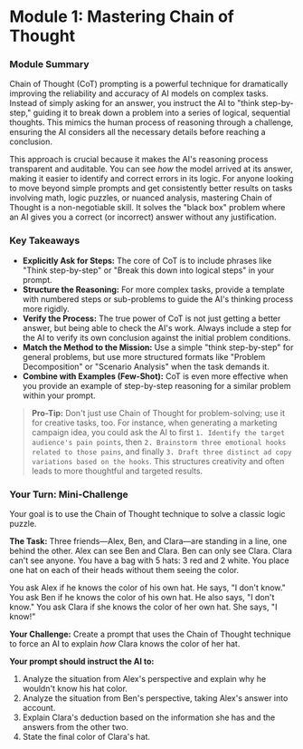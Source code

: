 # Module 1: Mastering Chain of Thought

### Module Summary

Chain of Thought (CoT) prompting is a powerful technique for dramatically improving the reliability and accuracy of AI models on complex tasks. Instead of simply asking for an answer, you instruct the AI to "think step-by-step," guiding it to break down a problem into a series of logical, sequential thoughts. This mimics the human process of reasoning through a challenge, ensuring the AI considers all the necessary details before reaching a conclusion.

This approach is crucial because it makes the AI's reasoning process transparent and auditable. You can see *how* the model arrived at its answer, making it easier to identify and correct errors in its logic. For anyone looking to move beyond simple prompts and get consistently better results on tasks involving math, logic puzzles, or nuanced analysis, mastering Chain of Thought is a non-negotiable skill. It solves the "black box" problem where an AI gives you a correct (or incorrect) answer without any justification.

### Key Takeaways

*   **Explicitly Ask for Steps:** The core of CoT is to include phrases like "Think step-by-step" or "Break this down into logical steps" in your prompt.
*   **Structure the Reasoning:** For more complex tasks, provide a template with numbered steps or sub-problems to guide the AI's thinking process more rigidly.
*   **Verify the Process:** The true power of CoT is not just getting a better answer, but being able to check the AI's work. Always include a step for the AI to verify its own conclusion against the initial problem conditions.
*   **Match the Method to the Mission:** Use a simple "think step-by-step" for general problems, but use more structured formats like "Problem Decomposition" or "Scenario Analysis" when the task demands it.
*   **Combine with Examples (Few-Shot):** CoT is even more effective when you provide an example of step-by-step reasoning for a similar problem within your prompt.

> **Pro-Tip:** Don't just use Chain of Thought for problem-solving; use it for creative tasks, too. For instance, when generating a marketing campaign idea, you could ask the AI to first `1. Identify the target audience's pain points`, then `2. Brainstorm three emotional hooks related to those pains`, and finally `3. Draft three distinct ad copy variations based on the hooks`. This structures creativity and often leads to more thoughtful and targeted results.

### Your Turn: Mini-Challenge

Your goal is to use the Chain of Thought technique to solve a classic logic puzzle.

**The Task:**
Three friends—Alex, Ben, and Clara—are standing in a line, one behind the other. Alex can see Ben and Clara. Ben can only see Clara. Clara can't see anyone. You have a bag with 5 hats: 3 red and 2 white. You place one hat on each of their heads without them seeing the color.

You ask Alex if he knows the color of his own hat. He says, "I don't know."
You ask Ben if he knows the color of his own hat. He also says, "I don't know."
You ask Clara if she knows the color of her own hat. She says, "I know!"

**Your Challenge:**
Create a prompt that uses the Chain of Thought technique to force an AI to explain *how* Clara knows the color of her hat.

**Your prompt should instruct the AI to:**
1.  Analyze the situation from Alex's perspective and explain why he wouldn't know his hat color.
2.  Analyze the situation from Ben's perspective, taking Alex's answer into account.
3.  Explain Clara's deduction based on the information she has and the answers from the other two.
4.  State the final color of Clara's hat.
